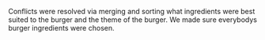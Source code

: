 Conflicts were resolved via merging and sorting what ingredients were best suited to the burger and the theme of the burger. We made sure everybodys burger ingredients were chosen. 
